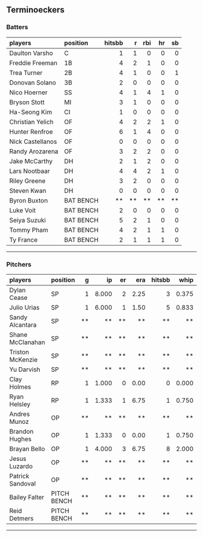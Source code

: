 ## Terminoeckers

### Batters

 
|players          |position  | hitsbb|  r| rbi| hr| sb| 
|:----------------|:---------|------:|--:|---:|--:|--:| 
|Daulton Varsho   |C         |      1|  1|   0|  0|  0| 
|Freddie Freeman  |1B        |      4|  2|   1|  0|  0| 
|Trea Turner      |2B        |      4|  1|   0|  0|  1| 
|Donovan Solano   |3B        |      2|  0|   0|  0|  0| 
|Nico Hoerner     |SS        |      4|  1|   4|  1|  0| 
|Bryson Stott     |MI        |      3|  1|   0|  0|  0| 
|Ha-Seong Kim     |CI        |      1|  0|   0|  0|  0| 
|Christian Yelich |OF        |      4|  2|   2|  1|  0| 
|Hunter Renfroe   |OF        |      6|  1|   4|  0|  0| 
|Nick Castellanos |OF        |      0|  0|   0|  0|  0| 
|Randy Arozarena  |OF        |      3|  2|   2|  0|  0| 
|Jake McCarthy    |DH        |      2|  1|   2|  0|  0| 
|Lars Nootbaar    |DH        |      4|  4|   2|  1|  0| 
|Riley Greene     |DH        |      3|  2|   0|  0|  0| 
|Steven Kwan      |DH        |      0|  0|   0|  0|  0| 
|Byron Buxton     |BAT BENCH |     **| **|  **| **| **| 
|Luke Voit        |BAT BENCH |      2|  0|   0|  0|  0| 
|Seiya Suzuki     |BAT BENCH |      5|  2|   1|  0|  0| 
|Tommy Pham       |BAT BENCH |      4|  2|   1|  1|  0| 
|Ty France        |BAT BENCH |      2|  1|   1|  1|  0| 

* * *

### Pitchers

 
|players          |position    |  g|    ip| er|  era| hitsbb|  whip| so|  w| sv| 
|:----------------|:-----------|--:|-----:|--:|----:|------:|-----:|--:|--:|--:| 
|Dylan Cease      |SP          |  1| 8.000|  2| 2.25|      3| 0.375|  8|  0|  0| 
|Julio Urias      |SP          |  1| 6.000|  1| 1.50|      5| 0.833|  7|  1|  0| 
|Sandy Alcantara  |SP          | **|    **| **|   **|     **|    **| **| **| **| 
|Shane McClanahan |SP          | **|    **| **|   **|     **|    **| **| **| **| 
|Triston McKenzie |SP          | **|    **| **|   **|     **|    **| **| **| **| 
|Yu Darvish       |SP          | **|    **| **|   **|     **|    **| **| **| **| 
|Clay Holmes      |RP          |  1| 1.000|  0| 0.00|      0| 0.000|  1|  0|  0| 
|Ryan Helsley     |RP          |  1| 1.333|  1| 6.75|      1| 0.750|  3|  1|  0| 
|Andres Munoz     |OP          | **|    **| **|   **|     **|    **| **| **| **| 
|Brandon Hughes   |OP          |  1| 1.333|  0| 0.00|      1| 0.750|  1|  0|  0| 
|Brayan Bello     |OP          |  1| 4.000|  3| 6.75|      8| 2.000|  2|  0|  0| 
|Jesus Luzardo    |OP          | **|    **| **|   **|     **|    **| **| **| **| 
|Patrick Sandoval |OP          | **|    **| **|   **|     **|    **| **| **| **| 
|Bailey Falter    |PITCH BENCH | **|    **| **|   **|     **|    **| **| **| **| 
|Reid Detmers     |PITCH BENCH | **|    **| **|   **|     **|    **| **| **| **| 


* * *


